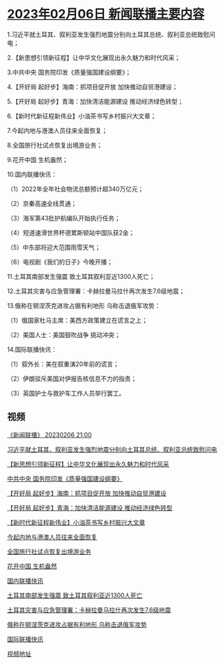 # [2023年02月06日 新闻联播主要内容](https://tv.cctv.com/lm/xwlb/day/20230206.shtml)

1.习近平就土耳其、叙利亚发生强烈地震分别向土耳其总统、叙利亚总统致慰问电；

2.【新思想引领新征程】让中华文化展现出永久魅力和时代风采；

3.中共中央 国务院印发《质量强国建设纲要》；

4.【开好局 起好步】海南：抓项目促开放 加快推动自贸港建设；

5.【开好局 起好步】青海：加快清洁能源建设 推动经济绿色转型；

6.【新时代新征程新伟业】小油茶书写乡村振兴大文章；

7.今起内地与港澳人员往来全面恢复；

8.全国旅行社试点恢复出境游业务；

9.花开中国 生机盎然；

10.国内联播快讯：

（1）2022年全年社会物流总额预计超340万亿元；

（2）京秦高速全线贯通；

（3）海军第43批护航编队开始执行任务；

（4）短道速滑世界杯德累斯顿站中国队获2金；

（5）中东部将迎大范围雨雪天气；

（6）电视剧《我们的日子》今晚开播；

11.土耳其南部发生强震 致土耳其叙利亚近1300人死亡；

12.土耳其灾害与应急管理署：卡赫拉曼马拉什再次发生7.6级地震；

13.俄称在顿涅茨克进攻占据有利地形 乌称击退俄军攻势：

（1）俄国家杜马主席：美西方政策建立在谎言之上；

（2）美国人士：美国鼓吹战争 挑动冲突；

14.国际联播快讯：

（1）叙外长：美在叙重演20年前的谎言；

（2）伊朗驳斥美国对伊报告核信息不力的指责；

（3）英国护士与救护车工作人员举行罢工。

## 视频

[《新闻联播》 20230206 21:00](https://tv.cctv.com/2023/02/06/VIDEPeNyqP3wDCzg8oejggHn230206.shtml)

[习近平就土耳其、叙利亚发生强烈地震分别向土耳其总统、叙利亚总统致慰问电](https://tv.cctv.com/2023/02/06/VIDEMNupgdNqbkfc1zfO1TGh230206.shtml)

[【新思想引领新征程】让中华文化展现出永久魅力和时代风采](https://tv.cctv.com/2023/02/06/VIDEPQ1YfWPfT0NRpbvimKUB230206.shtml)

[中共中央 国务院印发《质量强国建设纲要》](https://tv.cctv.com/2023/02/06/VIDEzq2MSswOM1FuIgcS3NaY230206.shtml)

[【开好局 起好步】海南：抓项目促开放 加快推动自贸港建设](https://tv.cctv.com/2023/02/06/VIDEaqkM6ireNfbmcesXbxol230206.shtml)

[【开好局 起好步】青海：加快清洁能源建设 推动经济绿色转型](https://tv.cctv.com/2023/02/06/VIDE7Lf4IUuAblZUf3TIm4OU230206.shtml)

[【新时代新征程新伟业】小油茶书写乡村振兴大文章](https://tv.cctv.com/2023/02/06/VIDESJEin9kY1ndG93Ml1CS8230206.shtml)

[今起内地与港澳人员往来全面恢复](https://tv.cctv.com/2023/02/06/VIDEgHOLZL9233Wy8AxkEdsB230206.shtml)

[全国旅行社试点恢复出境游业务](https://tv.cctv.com/2023/02/06/VIDEEGUcQYQVUVQJSD22i8BM230206.shtml)

[花开中国 生机盎然](https://tv.cctv.com/2023/02/06/VIDEACVKoqyonpXaVirCzBQG230206.shtml)

[国内联播快讯](https://tv.cctv.com/2023/02/06/VIDEqPgDoc6yXwC31t1HxRpf230206.shtml)

[土耳其南部发生强震 致土耳其叙利亚近1300人死亡](https://tv.cctv.com/2023/02/06/VIDESzgN9OnMyVGIIW6tgiv6230206.shtml)

[土耳其灾害与应急管理署：卡赫拉曼马拉什再次发生7.6级地震](https://tv.cctv.com/2023/02/06/VIDEOVY4uCJznlDCWe7NoGoC230206.shtml)

[俄称在顿涅茨克进攻占据有利地形 乌称击退俄军攻势](https://tv.cctv.com/2023/02/06/VIDEDyDMdngJcrR94Pzxc252230206.shtml)

[国际联播快讯](https://tv.cctv.com/2023/02/06/VIDE3ivw2Rm67G4JzAvWOTkn230206.shtml)

[视频地址](https://tv.cctv.com/lm/xwlb/day/20230206.shtml) 


